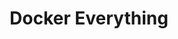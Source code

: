 ---
layout: post 
style: fill
title: Docker Everything
image: /images/docker-everything.webp
tags: [sicurezza, docker, hosting]
description: <img src="/images/docker-everything.webp"> This article is written to briefly explain what Docker is, then to explain my (ridiculously basic) setup for whoever wants to emulate it. Enjoy!
color: primary
external_url: https://medium.com/@casalinovalerio.cv/docker-everything-9a1d3a75dceb
---